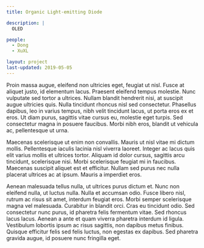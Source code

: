 ```yaml
---
title: Organic Light-emitting Diode

description: |
  OLED

people:
  - Dong
  - XuXL

layout: project
last-updated: 2019-05-05
---
```


Proin massa augue, eleifend non ultricies eget, feugiat ut nisl. Fusce at
aliquet justo, id elementum lacus. Praesent eleifend tempus molestie. Nunc
vulputate sed tortor a ultrices. Nullam blandit hendrerit nisi, at suscipit
augue ultricies quis. Nulla tincidunt rhoncus nisl sed consectetur. Phasellus
dapibus, leo in varius tempus, nibh velit tincidunt lacus, ut porta eros ex et
eros. Ut diam purus, sagittis vitae cursus eu, molestie eget turpis. Sed
consectetur magna in posuere faucibus. Morbi nibh eros, blandit ut vehicula ac,
pellentesque ut urna.

Maecenas scelerisque ut enim non convallis. Mauris ut nisl vitae mi dictum
mollis. Pellentesque iaculis lacinia nisl viverra laoreet. Integer ac lacus quis
elit varius mollis et ultrices tortor. Aliquam id dolor cursus, sagittis arcu
tincidunt, scelerisque nisi. Morbi scelerisque feugiat mi in faucibus. Maecenas
suscipit aliquet est et efficitur. Nullam sed purus nec nulla placerat ultrices
ac at ipsum. Mauris a imperdiet eros.

Aenean malesuada tellus nulla, ut ultrices purus dictum et. Nunc non eleifend
nulla, ut luctus nulla. Nulla et accumsan odio. Fusce libero nisl, rutrum ac
risus sit amet, interdum feugiat eros. Morbi semper scelerisque magna vel
malesuada. Curabitur in blandit orci. Cras eu tincidunt odio. Sed consectetur
nunc purus, id pharetra felis fermentum vitae. Sed rhoncus lacus lacus. Aenean a
ante et quam viverra pharetra interdum id ligula. Vestibulum lobortis ipsum ac
risus sagittis, non dapibus metus finibus. Quisque efficitur felis sed felis
luctus, non egestas ex dapibus. Sed pharetra gravida augue, id posuere nunc
fringilla eget.
